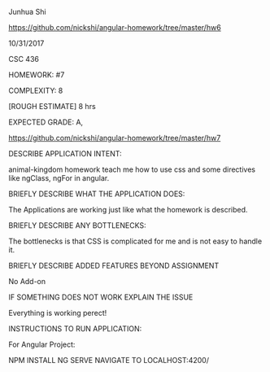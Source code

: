 Junhua Shi

https://github.com/nickshi/angular-homework/tree/master/hw6

10/31/2017

CSC 436

HOMEWORK: #7

COMPLEXITY: 8

[ROUGH ESTIMATE] 8 hrs

EXPECTED GRADE: A,

https://github.com/nickshi/angular-homework/tree/master/hw7

DESCRIBE APPLICATION INTENT:

animal-kingdom homework teach me how to use css and some directives like ngClass, ngFor in angular.

BRIEFLY DESCRIBE WHAT THE APPLICATION DOES:

The Applications are working just like what the homework is described.

BRIEFLY DESCRIBE ANY BOTTLENECKS:

The bottlenecks is that CSS is complicated for me and is not easy to handle it.

BRIEFLY DESCRIBE ADDED FEATURES BEYOND ASSIGNMENT

No Add-on

IF SOMETHING DOES NOT WORK EXPLAIN THE ISSUE

Everything is working perect!

INSTRUCTIONS TO RUN APPLICATION:

For Angular Project:

NPM INSTALL
NG SERVE
NAVIGATE TO LOCALHOST:4200/
